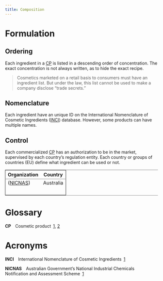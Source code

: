 ```yaml
---
title: Composition
---
```



# Formulation


## Ordering

Each ingredient in a <a class="org-gls" href="#gls.1" id="glsr.1.1">CP</a> is listed in a descending order of concentration.
The exact concentration is not always written, as to hide the exact recipe.
> Cosmetics marketed on a retail basis to consumers must have an ingredient list. But under the law, this list cannot be used to make a company disclose “trade secrets.”


## Nomenclature

Each ingredient have an unique ID on the International Nomenclature of Cosmetic Ingredients
 (<a class="org-gls" href="#gls.2" id="glsr.2.1">INCI</a>) database. However, some products can have multiple names.  


## Control

Each commercialized <a class="org-gls" href="#gls.1" id="glsr.1.2">CP</a> has an authorization to be in the market,  supervised by each country’s  regulation entity. Each country or groups of countries (EU) define what ingredient can be used or not.

<table border="2" cellspacing="0" cellpadding="6" rules="groups" frame="hsides">


<colgroup>
<col  class="org-left" />

<col  class="org-left" />
</colgroup>
<thead>
<tr>
<th scope="col" class="org-left">Organization</th>
<th scope="col" class="org-left">Country</th>
</tr>
</thead>
<tbody>
<tr>
<td class="org-left"> (<a class="org-gls" href="#gls.3" id="glsr.3.1">NICNAS</a>)</td>
<td class="org-left">Australia</td>
</tr>

<tr>
<td class="org-left">&#xa0;</td>
<td class="org-left">&#xa0;</td>
</tr>
</tbody>
</table>


# Glossary

**<span class="org-glsdef" id="gls.3">CP</span>**&emsp;Cosmetic product&ensp;<a class="org-glsdef" href="#glsr.1.1">1</a>, <a class="org-glsdef" href="#glsr.1.2">2</a>


# Acronyms

**<span class="org-glsdef" id="gls.2">INCI</span>**&emsp;International Nomenclature of Cosmetic Ingredients&ensp;<a class="org-glsdef" href="#glsr.2.1">1</a>

**<span class="org-glsdef" id="gls.1">NICNAS</span>**&emsp;Australian Government’s National Industrial Chemicals Notification and Assessment Scheme&ensp;<a class="org-glsdef" href="#glsr.3.1">1</a>


